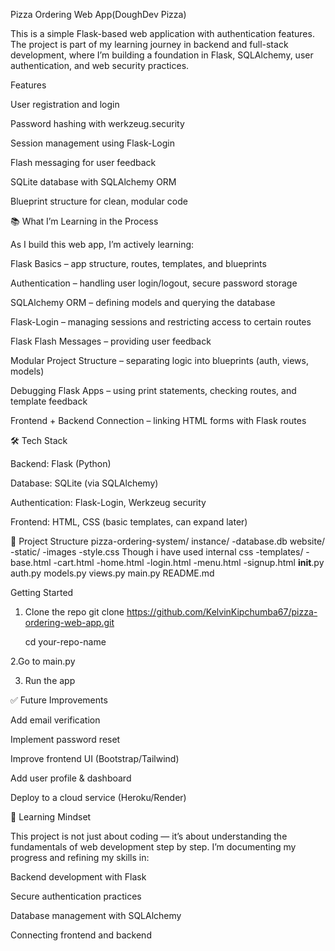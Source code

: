 Pizza Ordering Web App(DoughDev Pizza)

This is a simple Flask-based web application with authentication features. The project is part of my learning journey in backend and full-stack development, where I’m building a foundation in Flask, SQLAlchemy, user authentication, and web security practices.

Features

User registration and login

Password hashing with werkzeug.security

Session management using Flask-Login

Flash messaging for user feedback

SQLite database with SQLAlchemy ORM

Blueprint structure for clean, modular code

📚 What I’m Learning in the Process

As I build this web app, I’m actively learning:

Flask Basics – app structure, routes, templates, and blueprints

Authentication – handling user login/logout, secure password storage

SQLAlchemy ORM – defining models and querying the database

Flask-Login – managing sessions and restricting access to certain routes

Flask Flash Messages – providing user feedback

Modular Project Structure – separating logic into blueprints (auth, views, models)

Debugging Flask Apps – using print statements, checking routes, and template feedback

Frontend + Backend Connection – linking HTML forms with Flask routes

🛠️ Tech Stack

Backend: Flask (Python)

Database: SQLite (via SQLAlchemy)

Authentication: Flask-Login, Werkzeug security

Frontend: HTML, CSS (basic templates, can expand later)

📂 Project Structure
pizza-ordering-system/
instance/
-database.db
website/
-static/
-images
-style.css Though i have used internal css
-templates/
-base.html
-cart.html
-home.html
-login.html
-menu.html
-signup.html
**init**.py
auth.py
models.py
views.py
main.py
README.md

Getting Started

1. Clone the repo
   git clone https://github.com/KelvinKipchumba67/pizza-ordering-web-app.git
   
   cd your-repo-name

2.Go to main.py

3. Run the app

✅ Future Improvements

Add email verification

Implement password reset

Improve frontend UI (Bootstrap/Tailwind)

Add user profile & dashboard

Deploy to a cloud service (Heroku/Render)

📖 Learning Mindset

This project is not just about coding — it’s about understanding the fundamentals of web development step by step. I’m documenting my progress and refining my skills in:

Backend development with Flask

Secure authentication practices

Database management with SQLAlchemy

Connecting frontend and backend

